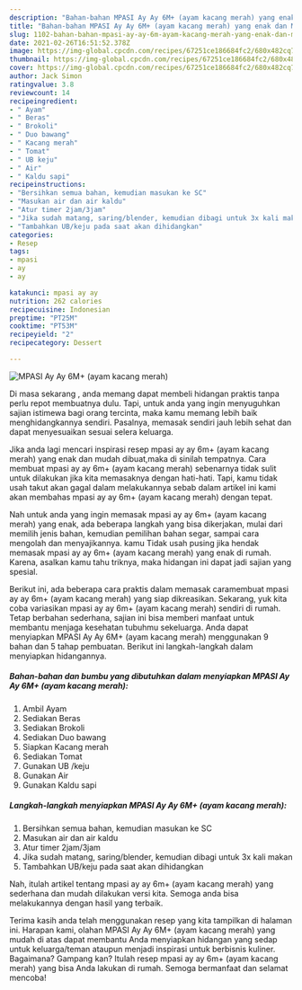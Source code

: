 ```yaml
---
description: "Bahan-bahan MPASI Ay Ay 6M+ (ayam kacang merah) yang enak dan Mudah Dibuat"
title: "Bahan-bahan MPASI Ay Ay 6M+ (ayam kacang merah) yang enak dan Mudah Dibuat"
slug: 1102-bahan-bahan-mpasi-ay-ay-6m-ayam-kacang-merah-yang-enak-dan-mudah-dibuat
date: 2021-02-26T16:51:52.378Z
image: https://img-global.cpcdn.com/recipes/67251ce186684fc2/680x482cq70/mpasi-ay-ay-6m-ayam-kacang-merah-foto-resep-utama.jpg
thumbnail: https://img-global.cpcdn.com/recipes/67251ce186684fc2/680x482cq70/mpasi-ay-ay-6m-ayam-kacang-merah-foto-resep-utama.jpg
cover: https://img-global.cpcdn.com/recipes/67251ce186684fc2/680x482cq70/mpasi-ay-ay-6m-ayam-kacang-merah-foto-resep-utama.jpg
author: Jack Simon
ratingvalue: 3.8
reviewcount: 14
recipeingredient:
- " Ayam"
- " Beras"
- " Brokoli"
- " Duo bawang"
- " Kacang merah"
- " Tomat"
- " UB keju"
- " Air"
- " Kaldu sapi"
recipeinstructions:
- "Bersihkan semua bahan, kemudian masukan ke SC"
- "Masukan air dan air kaldu"
- "Atur timer 2jam/3jam"
- "Jika sudah matang, saring/blender, kemudian dibagi untuk 3x kali makan"
- "Tambahkan UB/keju pada saat akan dihidangkan"
categories:
- Resep
tags:
- mpasi
- ay
- ay

katakunci: mpasi ay ay 
nutrition: 262 calories
recipecuisine: Indonesian
preptime: "PT25M"
cooktime: "PT53M"
recipeyield: "2"
recipecategory: Dessert

---
```



![MPASI Ay Ay 6M+ (ayam kacang merah)](https://img-global.cpcdn.com/recipes/67251ce186684fc2/680x482cq70/mpasi-ay-ay-6m-ayam-kacang-merah-foto-resep-utama.jpg)

Di masa  sekarang , anda memang dapat membeli hidangan praktis tanpa perlu repot membuatnya dulu. Tapi, untuk anda yang ingin menyuguhkan sajian istimewa bagi orang tercinta, maka kamu memang lebih baik menghidangkannya sendiri. Pasalnya, memasak sendiri jauh lebih sehat dan dapat menyesuaikan sesuai selera keluarga.

Jika anda lagi mencari inspirasi resep mpasi ay ay 6m+ (ayam kacang merah) yang enak dan mudah dibuat,maka di sinilah tempatnya. Cara membuat mpasi ay ay 6m+ (ayam kacang merah)  sebenarnya tidak sulit untuk dilakukan jika kita memasaknya dengan hati-hati. Tapi, kamu tidak usah takut akan gagal dalam melakukannya 
sebab dalam artikel ini kami akan membahas mpasi ay ay 6m+ (ayam kacang merah) dengan tepat.  



Nah untuk anda yang ingin memasak mpasi ay ay 6m+ (ayam kacang merah) yang enak, ada beberapa langkah yang bisa dikerjakan, mulai dari memilih jenis bahan, kemudian pemilihan bahan segar, sampai cara mengolah dan menyajikannya. kamu Tidak usah pusing jika hendak memasak mpasi ay ay 6m+ (ayam kacang merah) yang enak di rumah. Karena, asalkan kamu  tahu triknya, maka hidangan ini dapat jadi sajian yang spesial.

Berikut ini, ada beberapa cara praktis  dalam memasak caramembuat mpasi ay ay 6m+ (ayam kacang merah) yang siap dikreasikan. Sekarang, yuk kita coba variasikan mpasi ay ay 6m+ (ayam kacang merah) sendiri di rumah. Tetap berbahan sederhana, sajian ini bisa memberi manfaat untuk membantu menjaga kesehatan tubuhmu sekeluarga. Anda dapat menyiapkan MPASI Ay Ay 6M+ (ayam kacang merah) menggunakan 9 bahan dan 5 tahap pembuatan. Berikut ini langkah-langkah dalam menyiapkan hidangannya.

<!--inarticleads1-->

##### Bahan-bahan dan bumbu yang dibutuhkan dalam menyiapkan MPASI Ay Ay 6M+ (ayam kacang merah):

1. Ambil  Ayam
1. Sediakan  Beras
1. Sediakan  Brokoli
1. Sediakan  Duo bawang
1. Siapkan  Kacang merah
1. Sediakan  Tomat
1. Gunakan  UB /keju
1. Gunakan  Air
1. Gunakan  Kaldu sapi




<!--inarticleads2-->

##### Langkah-langkah menyiapkan MPASI Ay Ay 6M+ (ayam kacang merah):

1. Bersihkan semua bahan, kemudian masukan ke SC
1. Masukan air dan air kaldu
1. Atur timer 2jam/3jam
1. Jika sudah matang, saring/blender, kemudian dibagi untuk 3x kali makan
1. Tambahkan UB/keju pada saat akan dihidangkan




Nah, itulah artikel tentang  mpasi ay ay 6m+ (ayam kacang merah)  yang sederhana dan mudah dilakukan versi kita. Semoga anda bisa melakukannya dengan hasil yang terbaik. 

Terima kasih anda telah menggunakan resep yang kita tampilkan di halaman ini. Harapan kami, olahan  MPASI Ay Ay 6M+ (ayam kacang merah) yang mudah di atas dapat membantu Anda menyiapkan hidangan yang sedap untuk keluarga/teman ataupun menjadi inspirasi untuk berbisnis kuliner. Bagaimana? Gampang kan? Itulah resep mpasi ay ay 6m+ (ayam kacang merah) yang bisa Anda lakukan di rumah. Semoga bermanfaat dan selamat mencoba!

